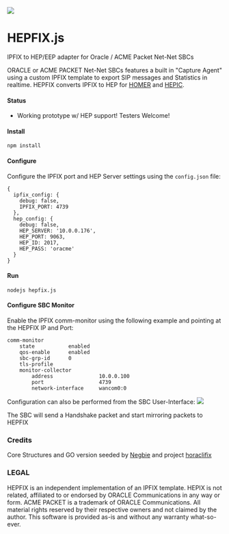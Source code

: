 <img src="http://i.imgur.com/MAPMGfe.png" />

# HEPFIX.js
IPFIX to HEP/EEP  adapter for Oracle / ACME Packet Net-Net SBCs

ORACLE or ACME PACKET Net-Net SBCs features a built in "Capture Agent" using a custom IPFIX template to export SIP messages and Statistics in realtime. HEPFIX converts IPFIX to HEP for [HOMER](http://sipcapture.org) and [HEPIC](http://hepic.tel).

#### Status
* Working prototype w/ HEP support! Testers Welcome!

#### Install
```
npm install
```
#### Configure
Configure the IPFIX port and HEP Server settings using the ```config.json``` file:
```
{
  ipfix_config: {
    debug: false,
    IPFIX_PORT: 4739
  },
  hep_config: {
    debug: false,
    HEP_SERVER: '10.0.0.176',
    HEP_PORT: 9063,
    HEP_ID: 2017,
    HEP_PASS: 'oracme'
  }
}
```

#### Run
```
nodejs hepfix.js
```

#### Configure SBC Monitor
Enable the IPFIX comm-monitor using the following example and pointing at the HEPFIX IP and Port:
```
comm-monitor
    state           enabled
    qos-enable      enabled
    sbc-grp-id      0
    tls-profile
    monitor-collector
        address               10.0.0.100
        port                  4739
        network-interface     wancom0:0
```

Configuration can also be performed from the SBC User-Interface:
<img src="http://i.imgur.com/Mt00OQb.png">

The SBC will send a Handshake packet and start mirroring packets to HEPFIX

### Credits
Core Structures and GO version seeded by [Negbie](https://github.com/negbie) and project [horaclifix](https://github.com/negbie/horaclifix)

### LEGAL
HEPFIX is an independent implementation of an IPFIX template. HEPIX is not related, affiliated to or endorsed by ORACLE Communications in any way or form. ACME PACKET is a trademark of ORACLE Communications. All material rights reserved by their respective owners and not claimed by the author. This software is provided as-is and without any warranty what-so-ever.
